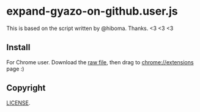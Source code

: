# expand-gyazo-on-github.user.js

This is based on the script written by @hiboma. Thanks. <3 <3 <3

## Install

For Chrome user. Download the [raw file](https://raw.github.com/banyan/expand-gyazo-on-github.user.js/master/expand-gyazo-on-github.user.js#bypass=true), then drag to [chrome://extensions](chrome://extensions) page :)

## Copyright

[LICENSE](http://banyan.mit-license.org/).
